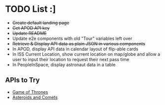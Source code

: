 # TODO List :]
* ~~Create default landing page~~
* ~~Get APOD API key~~
* ~~Update README~~
* Update e2e components with old "Tour" variables left over
* ~~Retrieve & Display API data as plain JSON in various components~~
* In APOD, display API data in calendar layout of flip-able cards
* In ISS Current Location, show current location on map/globe and allow a user to input their location to request their next pass time
* In PeopleInSpace, display astronaut data in a table

## APIs to Try
- [Game of Thrones](https://anapioficeandfire.com/)
- [Asteroids and Comets](https://www.spacereference.org/)
